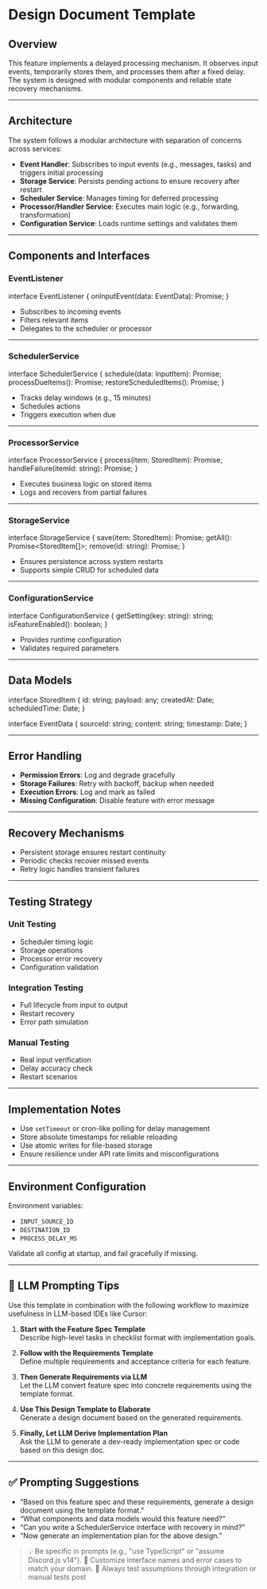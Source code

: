 # Design Document Template

## Overview

This feature implements a delayed processing mechanism. It observes input events, temporarily stores them, and processes them after a fixed delay. The system is designed with modular components and reliable state recovery mechanisms.

---

## Architecture

The system follows a modular architecture with separation of concerns across services:

- **Event Handler**: Subscribes to input events (e.g., messages, tasks) and triggers initial processing
- **Storage Service**: Persists pending actions to ensure recovery after restart
- **Scheduler Service**: Manages timing for deferred processing
- **Processor/Handler Service**: Executes main logic (e.g., forwarding, transformation)
- **Configuration Service**: Loads runtime settings and validates them

---

## Components and Interfaces

### EventListener


interface EventListener {
  onInputEvent(data: EventData): Promise<void>;
}


- Subscribes to incoming events
- Filters relevant items
- Delegates to the scheduler or processor

---

### SchedulerService

interface SchedulerService {
  schedule(data: InputItem): Promise<void>;
  processDueItems(): Promise<void>;
  restoreScheduledItems(): Promise<void>;
}

- Tracks delay windows (e.g., 15 minutes)
- Schedules actions
- Triggers execution when due

---

### ProcessorService

interface ProcessorService {
  process(item: StoredItem): Promise<boolean>;
  handleFailure(itemId: string): Promise<void>;
}


- Executes business logic on stored items
- Logs and recovers from partial failures

---

### StorageService


interface StorageService {
  save(item: StoredItem): Promise<void>;
  getAll(): Promise<StoredItem[]>;
  remove(id: string): Promise<void>;
}


- Ensures persistence across system restarts
- Supports simple CRUD for scheduled data

---

### ConfigurationService


interface ConfigurationService {
  getSetting(key: string): string;
  isFeatureEnabled(): boolean;
}


- Provides runtime configuration
- Validates required parameters

---

## Data Models


interface StoredItem {
  id: string;
  payload: any;
  createdAt: Date;
  scheduledTime: Date;
}



interface EventData {
  sourceId: string;
  content: string;
  timestamp: Date;
}


---

## Error Handling

- **Permission Errors**: Log and degrade gracefully
- **Storage Failures**: Retry with backoff, backup when needed
- **Execution Errors**: Log and mark as failed
- **Missing Configuration**: Disable feature with error message

---

## Recovery Mechanisms

- Persistent storage ensures restart continuity
- Periodic checks recover missed events
- Retry logic handles transient failures

---

## Testing Strategy

### Unit Testing

- Scheduler timing logic
- Storage operations
- Processor error recovery
- Configuration validation

### Integration Testing

- Full lifecycle from input to output
- Restart recovery
- Error path simulation

### Manual Testing

- Real input verification
- Delay accuracy check
- Restart scenarios

---

## Implementation Notes

- Use `setTimeout` or cron-like polling for delay management
- Store absolute timestamps for reliable reloading
- Use atomic writes for file-based storage
- Ensure resilience under API rate limits and misconfigurations

---

## Environment Configuration

Environment variables:

- `INPUT_SOURCE_ID`
- `DESTINATION_ID`
- `PROCESS_DELAY_MS`

Validate all config at startup, and fail gracefully if missing.


---

## 🧠 LLM Prompting Tips

Use this template in combination with the following workflow to maximize usefulness in LLM-based IDEs like Cursor:

1. **Start with the Feature Spec Template**  
   Describe high-level tasks in checklist format with implementation goals.

2. **Follow with the Requirements Template**  
   Define multiple requirements and acceptance criteria for each feature.

3. **Then Generate Requirements via LLM**  
   Let the LLM convert feature spec into concrete requirements using the template format.

4. **Use This Design Template to Elaborate**  
   Generate a design document based on the generated requirements.

5. **Finally, Let LLM Derive Implementation Plan**  
   Ask the LLM to generate a dev-ready implementation spec or code based on this design doc.

---

## ✅ Prompting Suggestions

- “Based on this feature spec and these requirements, generate a design document using the template format.”
- “What components and data models would this feature need?”
- “Can you write a SchedulerService interface with recovery in mind?”
- “Now generate an implementation plan for the above design.”

> 💡 Be specific in prompts (e.g., "use TypeScript" or "assume Discord.js v14").
> 🧩 Customize interface names and error cases to match your domain.
> 🧪 Always test assumptions through integration or manual tests post
